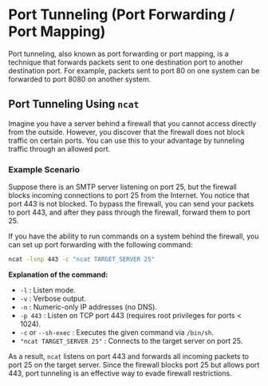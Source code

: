# Port Tunneling (Port Forwarding / Port Mapping)

Port tunneling, also known as port forwarding or port mapping, is a technique that forwards packets sent to one destination port to another destination port. For example, packets sent to port 80 on one system can be forwarded to port 8080 on another system.

## Port Tunneling Using `ncat`

Imagine you have a server behind a firewall that you cannot access directly from the outside. However, you discover that the firewall does not block traffic on certain ports. You can use this to your advantage by tunneling traffic through an allowed port.

### Example Scenario

Suppose there is an SMTP server listening on port 25, but the firewall blocks incoming connections to port 25 from the Internet. You notice that port 443 is not blocked. To bypass the firewall, you can send your packets to port 443, and after they pass through the firewall, forward them to port 25.

If you have the ability to run commands on a system behind the firewall, you can set up port forwarding with the following command:

```bash
ncat -lvnp 443 -c "ncat TARGET_SERVER 25"
```

**Explanation of the command:**

- `-l` : Listen mode.
- `-v` : Verbose output.
- `-n` : Numeric-only IP addresses (no DNS).
- `-p 443` : Listen on TCP port 443 (requires root privileges for ports < 1024).
- `-c` or `--sh-exec` : Executes the given command via `/bin/sh`.
- `"ncat TARGET_SERVER 25"` : Connects to the target server on port 25.

As a result, `ncat` listens on port 443 and forwards all incoming packets to port 25 on the target server. Since the firewall blocks port 25 but allows port 443, port tunneling is an effective way to evade firewall restrictions.
